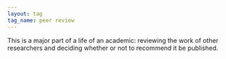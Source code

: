 ```yaml
---
layout: tag
tag_name: peer review
---
```


This is a major part of a life of an academic: reviewing the work of other researchers and deciding whether or not to recommend it be published.
